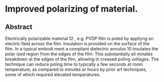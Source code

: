 # Improved polarizing of material.

## Abstract
Electrically polarizable material 12 , e.g. PVDP film is poled by appliyng an electric field across the film. Insulation is provided on the surface of the film. In a typical embodi ment a compliant dielectric annulus 10 insulates the polar ized region from the edges of the film. This substantially eli minates breakdown at the edges of the film, allowing in creased poling voltages. The technique can reduce poling time to typically a few seconds at room temperature, as compared to minutes or hours by prior art techniques, some of which required elevated temperatures.
